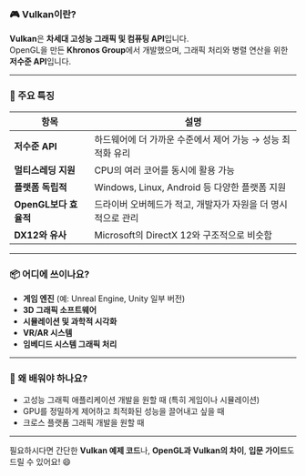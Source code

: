 ### 🎮 Vulkan이란?

**Vulkan**은 **차세대 고성능 그래픽 및 컴퓨팅 API**입니다.  
OpenGL을 만든 **Khronos Group**에서 개발했으며, 그래픽 처리와 병렬 연산을 위한 **저수준 API**입니다.

---

### 🔧 주요 특징

| 항목 | 설명 |
|------|------|
| **저수준 API** | 하드웨어에 더 가까운 수준에서 제어 가능 → 성능 최적화 유리 |
| **멀티스레딩 지원** | CPU의 여러 코어를 동시에 활용 가능 |
| **플랫폼 독립적** | Windows, Linux, Android 등 다양한 플랫폼 지원 |
| **OpenGL보다 효율적** | 드라이버 오버헤드가 적고, 개발자가 자원을 더 명시적으로 관리 |
| **DX12와 유사** | Microsoft의 DirectX 12와 구조적으로 비슷함 |

---

### 📦 어디에 쓰이나요?

- **게임 엔진** (예: Unreal Engine, Unity 일부 버전)
- **3D 그래픽 소프트웨어**
- **시뮬레이션 및 과학적 시각화**
- **VR/AR 시스템**
- **임베디드 시스템 그래픽 처리**

---

### 🚀 왜 배워야 하나요?

- 고성능 그래픽 애플리케이션 개발을 원할 때 (특히 게임이나 시뮬레이션)
- GPU를 정밀하게 제어하고 최적화된 성능을 끌어내고 싶을 때
- 크로스 플랫폼 그래픽 개발을 원할 때

---

필요하시다면 간단한 **Vulkan 예제 코드**나, **OpenGL과 Vulkan의 차이**, **입문 가이드**도 드릴 수 있어요! 😄
